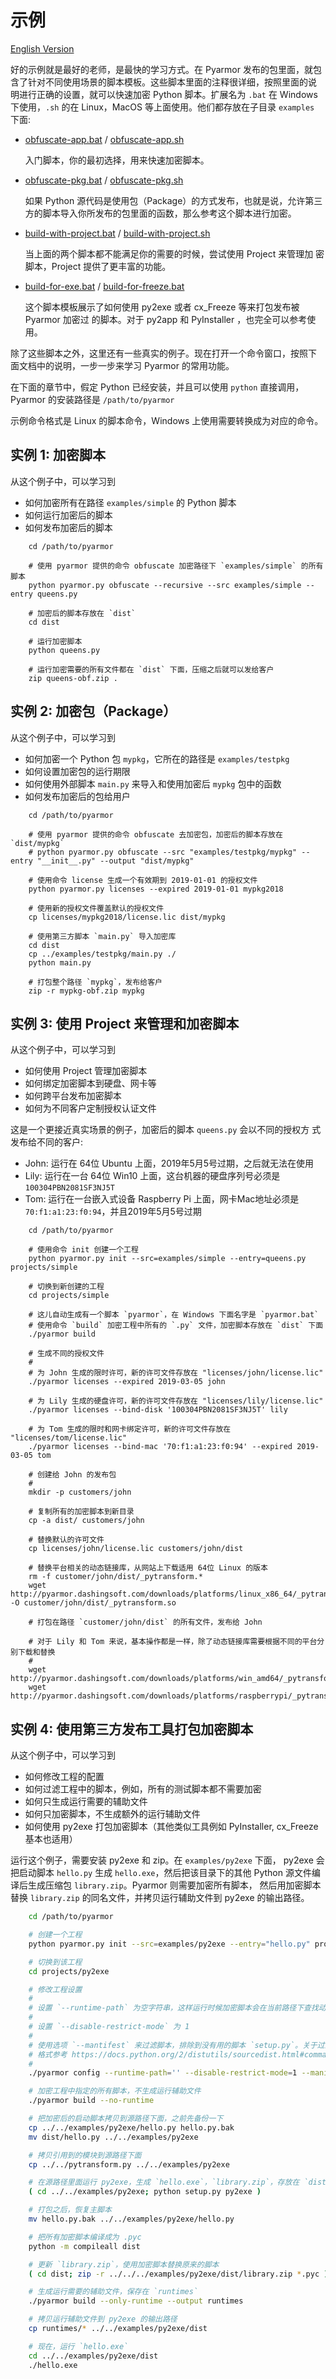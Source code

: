 # 示例

[English Version](README.md)

好的示例就是最好的老师，是最快的学习方式。在 Pyarmor 发布的包里面，就包
含了针对不同使用场景的脚本模板。这些脚本里面的注释很详细，按照里面的说
明进行正确的设置，就可以快速加密 Python 脚本。扩展名为 `.bat` 在
Windows 下使用，`.sh` 的在 Linux，MacOS 等上面使用。他们都存放在子目录
`examples` 下面:

* [obfuscate-app.bat](obfuscate-app.bat) / [obfuscate-app.sh](obfuscate-app.sh)

    入门脚本，你的最初选择，用来快速加密脚本。

* [obfuscate-pkg.bat](obfuscate-pkg.bat) / [obfuscate-pkg.sh](obfuscate-pkg.sh)

    如果 Python 源代码是使用包（Package）的方式发布，也就是说，允许第三
    方的脚本导入你所发布的包里面的函数，那么参考这个脚本进行加密。

* [build-with-project.bat](build-with-project.bat) / [build-with-project.sh](build-with-project.sh)

    当上面的两个脚本都不能满足你的需要的时候，尝试使用 Project 来管理加
    密脚本，Project 提供了更丰富的功能。

* [build-for-exe.bat](build-for-exe.bat) / [build-for-freeze.bat](build-for-freeze.bat)

    这个脚本模板展示了如何使用 py2exe 或者 cx_Freeze 等来打包发布被 Pyarmor 加密过
    的脚本。对于 py2app 和 PyInstaller ，也完全可以参考使用。

除了这些脚本之外，这里还有一些真实的例子。现在打开一个命令窗口，按照下
面文档中的说明，一步一步来学习 Pyarmor 的常用功能。

在下面的章节中，假定 Python 已经安装，并且可以使用 `python` 直接调用，
Pyarmor 的安装路径是 `/path/to/pyarmor`

示例命令格式是 Linux 的脚本命令，Windows 上使用需要转换成为对应的命令。

## 实例 1: 加密脚本

从这个例子中，可以学习到

* 如何加密所有在路径 `examples/simple` 的 Python 脚本
* 如何运行加密后的脚本
* 如何发布加密后的脚本

```
    cd /path/to/pyarmor

    # 使用 pyarmor 提供的命令 obfuscate 加密路径下 `examples/simple` 的所有脚本
    python pyarmor.py obfuscate --recursive --src examples/simple --entry queens.py

    # 加密后的脚本存放在 `dist`
    cd dist

    # 运行加密脚本
    python queens.py

    # 运行加密需要的所有文件都在 `dist` 下面，压缩之后就可以发给客户
    zip queens-obf.zip .
```

## 实例 2:  加密包（Package）

从这个例子中，可以学习到

* 如何加密一个 Python 包 `mypkg`，它所在的路径是 `examples/testpkg`
* 如何设置加密包的运行期限
* 如何使用外部脚本 `main.py` 来导入和使用加密后 `mypkg` 包中的函数
* 如何发布加密后的包给用户

```
    cd /path/to/pyarmor

    # 使用 pyarmor 提供的命令 obfuscate 去加密包，加密后的脚本存放在 `dist/mypkg`
    # python pyarmor.py obfuscate --src "examples/testpkg/mypkg" --entry "__init__.py" --output "dist/mypkg"

    # 使用命令 license 生成一个有效期到 2019-01-01 的授权文件
    python pyarmor.py licenses --expired 2019-01-01 mypkg2018

    # 使用新的授权文件覆盖默认的授权文件
    cp licenses/mypkg2018/license.lic dist/mypkg

    # 使用第三方脚本 `main.py` 导入加密库
    cd dist
    cp ../examples/testpkg/main.py ./
    python main.py

    # 打包整个路径 `mypkg`，发布给客户
    zip -r mypkg-obf.zip mypkg
```

## 实例 3: 使用 Project 来管理和加密脚本

从这个例子中，可以学习到

* 如何使用 Project 管理加密脚本
* 如何绑定加密脚本到硬盘、网卡等
* 如何跨平台发布加密脚本
* 如何为不同客户定制授权认证文件

这是一个更接近真实场景的例子，加密后的脚本 `queens.py` 会以不同的授权方
式发布给不同的客户:

* John: 运行在 64位 Ubuntu 上面，2019年5月5号过期，之后就无法在使用
* Lily: 运行在一台 64位 Win10 上面，这台机器的硬盘序列号必须是 `100304PBN2081SF3NJ5T`
* Tom: 运行在一台嵌入式设备 Raspberry Pi 上面，网卡Mac地址必须是 `70:f1:a1:23:f0:94`，并且2019年5月5号过期

```
    cd /path/to/pyarmor

    # 使用命令 init 创建一个工程
    python pyarmor.py init --src=examples/simple --entry=queens.py projects/simple

    # 切换到新创建的工程
    cd projects/simple

    # 这儿自动生成有一个脚本 `pyarmor`，在 Windows 下面名字是 `pyarmor.bat`
    # 使用命令 `build` 加密工程中所有的 `.py` 文件，加密脚本存放在 `dist` 下面
    ./pyarmor build

    # 生成不同的授权文件
    #
    # 为 John 生成的限时许可，新的许可文件存放在 "licenses/john/license.lic"
    ./pyarmor licenses --expired 2019-03-05 john

    # 为 Lily 生成的硬盘许可，新的许可文件存放在 "licenses/lily/license.lic"
    ./pyarmor licenses --bind-disk '100304PBN2081SF3NJ5T' lily

    # 为 Tom 生成的限时和网卡绑定许可，新的许可文件存放在 "licenses/tom/license.lic"
    ./pyarmor licenses --bind-mac '70:f1:a1:23:f0:94' --expired 2019-03-05 tom

    # 创建给 John 的发布包
    #
    mkdir -p customers/john

    # 复制所有的加密脚本到新目录
    cp -a dist/ customers/john

    # 替换默认的许可文件
    cp licenses/john/license.lic customers/john/dist

    # 替换平台相关的动态链接库，从网站上下载适用 64位 Linux 的版本
    rm -f customer/john/dist/_pytransform.*
    wget http://pyarmor.dashingsoft.com/downloads/platforms/linux_x86_64/_pytransform.so -O customer/john/dist/_pytransform.so

    # 打包在路径 `customer/john/dist` 的所有文件，发布给 John

    # 对于 Lily 和 Tom 来说，基本操作都是一样，除了动态链接库需要根据不同的平台分别下载和替换
    #
    wget http://pyarmor.dashingsoft.com/downloads/platforms/win_amd64/_pytransform.dll
    wget http://pyarmor.dashingsoft.com/downloads/platforms/raspberrypi/_pytransform.so

```

## 实例 4: 使用第三方发布工具打包加密脚本

从这个例子中，可以学习到

* 如何修改工程的配置
* 如何过滤工程中的脚本，例如，所有的测试脚本都不需要加密
* 如何只生成运行需要的辅助文件
* 如何只加密脚本，不生成额外的运行辅助文件
* 如何使用 py2exe 打包加密脚本（其他类似工具例如 PyInstaller, cx_Freeze 基本也适用）

运行这个例子，需要安装 py2exe 和 zip。在 `examples/py2exe` 下面，
py2exe 会把启动脚本 `hello.py` 生成 `hello.exe`，然后把该目录下的其他
Python 源文件编译后生成压缩包 `library.zip`。Pyarmor 则需要加密所有脚本，
然后用加密脚本替换 `library.zip` 的同名文件，并拷贝运行辅助文件到
py2exe 的输出路径。

```bash
    cd /path/to/pyarmor

    # 创建一个工程
    python pyarmor.py init --src=examples/py2exe --entry="hello.py" projects/py2exe

    # 切换到该工程
    cd projects/py2exe

    # 修改工程设置
    #
    # 设置 `--runtime-path` 为空字符串，这样运行时候加密脚本会在当前路径下查找动态库
    #
    # 设置 `--disable-restrict-mode` 为 1
    #
    # 使用选项 `--mantifest` 来过滤脚本，排除到没有用的脚本 `setup.py`。关于过滤器的
    # 格式参考 https://docs.python.org/2/distutils/sourcedist.html#commands
    #
    ./pyarmor config --runtime-path='' --disable-restrict-mode=1 --manifest "include *.py, exclude setup.py"

    # 加密工程中指定的所有脚本，不生成运行辅助文件
    ./pyarmor build --no-runtime

    # 把加密后的启动脚本拷贝到源路径下面，之前先备份一下
    cp ../../examples/py2exe/hello.py hello.py.bak
    mv dist/hello.py ../../examples/py2exe

    # 拷贝引用到的模块到源路径下面
    cp ../../pytransform.py ../../examples/py2exe

    # 在源路径里面运行 py2exe，生成 `hello.exe`，`library.zip`，存放在 `dist` 下面
    ( cd ../../examples/py2exe; python setup.py py2exe )

    # 打包之后，恢复主脚本
    mv hello.py.bak ../../examples/py2exe/hello.py

    # 把所有加密脚本编译成为 .pyc
    python -m compileall dist

    # 更新 `library.zip`，使用加密脚本替换原来的脚本
    ( cd dist; zip -r ../../../examples/py2exe/dist/library.zip *.pyc )

    # 生成运行需要的辅助文件，保存在 `runtimes`
    ./pyarmor build --only-runtime --output runtimes

    # 拷贝运行辅助文件到 py2exe 的输出路径
    cp runtimes/* ../../examples/py2exe/dist

    # 现在，运行 `hello.exe`
    cd ../../examples/py2exe/dist
    ./hello.exe
```
